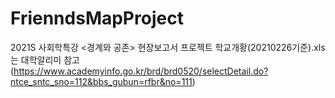# FrienndsMapProject
2021S 사회학특강 &lt;경계와 공존> 현장보고서 프로젝트
학교개황(20210226기준).xls는 대학알리미 참고
(https://www.academyinfo.go.kr/brd/brd0520/selectDetail.do?ntce_sntc_sno=112&bbs_gubun=rfbr&no=111)
